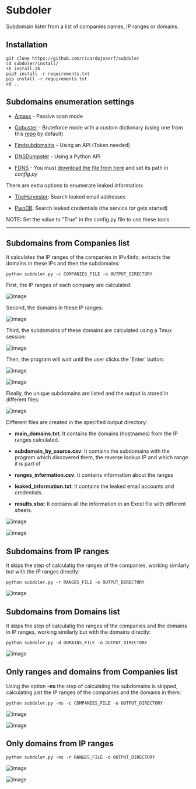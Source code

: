 # Subdoler

Subdomain lister from a list of companies names, IP ranges or domains. 


## Installation

```
git clone https://github.com/ricardojoserf/subdoler
cd subdoler/install/ 
sh install.sh 
pip3 install -r requirements.txt
pip install -r requirements.txt
cd ..
```

## Subdomains enumeration settings


- [Amass](https://github.com/OWASP/Amass) - Passive scan mode

- [Gobuster](https://github.com/OJ/gobuster) - Bruteforce mode with a custom dictionary (using one from this [repo](https://github.com/danielmiessler/SecLists) by default)

- [Findsubdomains](https://findsubdomains.com/) - Using an API (Token needed)

- [DNSDumpster](https://github.com/PaulSec/API-dnsdumpster.com) - Using a Python API

- [FDNS](https://opendata.rapid7.com/sonar.fdns_v2/) - You must [download the file from here](https://opendata.rapid7.com/sonar.fdns_v2/) and set its path in *config.py*


There are extra options to enumerate leaked information:

- [TheHarvester](https://github.com/laramies/theHarvester): Search leaked email addresses

- [PwnDB](https://github.com/davidtavarez/pwndb): Search leaked credentials (the service *tor* gets started)

NOTE: Set the value to "True" in the config.py file to use these tools


----------------------------------------------------------


## Subdomains from Companies list

It calculates the IP ranges of the companies in IPv4info, extracts the domains in these IPs and then the subdomains: 

```
python subdoler.py -c COMPANIES_FILE -o OUTPUT_DIRECTORY 
```

First, the IP ranges of each company are calculated:

![image](images/image0.jpg)

Second, the domains in these IP ranges:

![image](images/image1.jpg)

Third, the subdomains of these domains are calculated using a Tmux session:

![image](images/image2.jpg)

Then, the program will wait until the user clicks the 'Enter' button:

![image](images/image2_5.jpg)


![image](images/image2_8.jpg)


Finally, the unique subdomains are listed and the output is stored in different files:

![image](images/image3.jpg)

Different files are created in the specified output directory:

- **main_domains.txt**: It contains the domains (hostnames) from the IP ranges calculated.

- **subdomain_by_source.csv**: It contains the subdomains with the program which discovered them, the reverse lookup IP and which range it is part of

- **ranges_information.csv**: It contains information about the ranges

- **leaked_information.txt**: It contains the leaked email accounts and credentials. 

- **results.xlsx**: It contains all the information in an Excel file with different sheets.


![image](images/image3_5.jpg)

![image](images/image5.jpg)


## Subdomains from IP ranges


It skips the step of calculatig the ranges of the companies, working similarly but with the IP ranges directly:

```
python subdoler.py -r RANGES_FILE -o OUTPUT_DIRECTORY 
```

![image](images/image7.jpg)


## Subdomains from Domains list


It skips the step of calculatig the ranges of the companies and the domains in IP ranges, working similarly but with the domains directly:

```
python subdoler.py -d DOMAINS_FILE -o OUTPUT_DIRECTORY 
```

![image](images/image8.jpg)


## Only ranges and domains from Companies list

Using the option **-ns** the step of calculating the subdomains is skipped, calculating just the IP ranges of the companies and the domains in them:

```
python subdoler.py -ns -c COMPANIES_FILE -o OUTPUT_DIRECTORY
```

![image](images/image9.jpg)

![image](images/image10.jpg)


## Only domains from IP ranges 

```
python subdoler.py -ns -r RANGES_FILE -o OUTPUT_DIRECTORY 
```

![image](images/image11.jpg)

![image](images/image12.jpg)